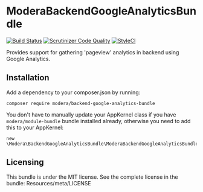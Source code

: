 # ModeraBackendGoogleAnalyticsBundle

[![Build Status](https://travis-ci.org/modera/ModeraBackendGoogleAnalyticsBundle.svg?branch=master)](https://travis-ci.org/modera/ModeraBackendGoogleAnalyticsBundle)
[![Scrutinizer Code Quality](https://scrutinizer-ci.com/g/modera/ModeraBackendGoogleAnalyticsBundle/badges/quality-score.png?b=master)](https://scrutinizer-ci.com/g/modera/ModeraBackendGoogleAnalyticsBundle/?branch=master)
[![StyleCI](https://styleci.io/repos/49496662/shield)](https://styleci.io/repos/49496662)

Provides support for gathering 'pageview' analytics in backend using Google Analytics.

## Installation

Add a dependency to your composer.json by running:

    composer require modera/backend-google-analytics-bundle

You don't have to manually update your AppKernel class if you have `modera/module-bundle` bundle installed already, otherwise
you need to add this to your AppKernel:

    new \Modera\BackendGoogleAnalyticsBundle\ModeraBackendGoogleAnalyticsBundle(),

## Licensing

This bundle is under the MIT license. See the complete license in the bundle:
Resources/meta/LICENSE